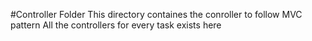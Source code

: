 #Controller Folder
This directory containes the conroller to follow MVC pattern
All the controllers for every task exists here
